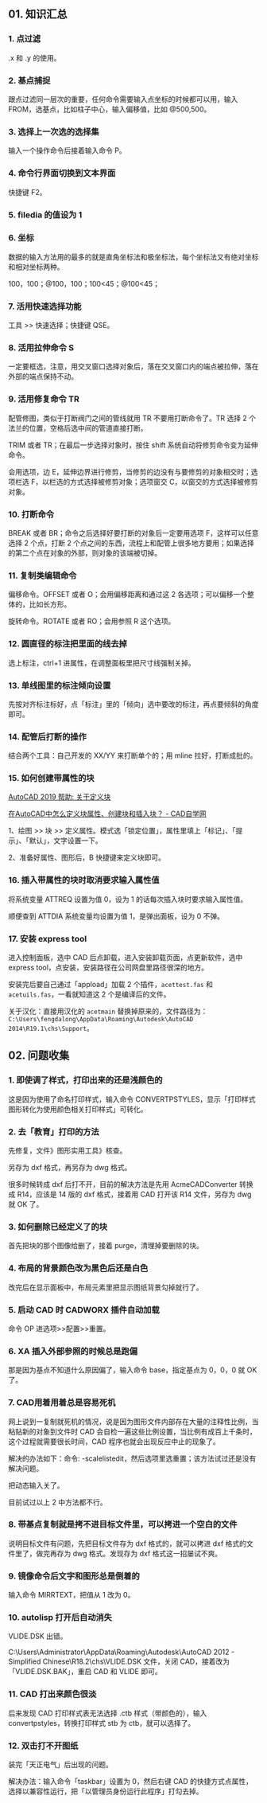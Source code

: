 ## 01. 知识汇总

### 1. 点过滤

.x 和 .y 的使用。

### 2. 基点捕捉

跟点过滤同一层次的重要，任何命令需要输入点坐标的时候都可以用，输入 FROM，选基点，比如柱子中心，输入偏移值，比如 @500,500。

### 3. 选择上一次选的选择集

输入一个操作命令后接着输入命令 P。

### 4. 命令行界面切换到文本界面

快捷键 F2。

### 5. filedia 的值设为 1

### 6. 坐标

数据的输入方法用的最多的就是直角坐标法和极坐标法，每个坐标法又有绝对坐标和相对坐标两种。

100，100；@100，100；100<45；@100<45；

### 7. 活用快速选择功能

工具 >> 快速选择；快捷键 QSE。

### 8. 活用拉伸命令 S

一定要框选，注意，用交叉窗口选择对象后，落在交叉窗口内的端点被拉伸，落在外部的端点保持不动。

### 9. 活用修复命令 TR

配管修图，类似于打断阀门之间的管线就用 TR 不要用打断命令了。TR 选择 2 个法兰的位置，空格后选中间的管道直接打断。

TRIM 或者 TR；在最后一步选择对象时，按住 shift 系统自动将修剪命令变为延伸命令。

会用选项，边 E，延伸边界进行修剪，当修剪的边没有与要修剪的对象相交时；选项栏选 F，以栏选的方式选择被修剪对象；选项窗交 C，以窗交的方式选择被修剪对象。

### 10. 打断命令

BREAK 或者 BR；命令之后选择好要打断的对象后一定要用选项 F，这样可以任意选择 2 个点，打断 2 个点之间的东西，流程上和配管上很多地方要用；如果选择的第二个点在对象的外部，则对象的该端被切掉。

### 11. 复制类编辑命令

偏移命令。OFFSET 或者 O；会用偏移距离和通过这 2 各选项；可以偏移一个整体的，比如长方形。

旋转命令。ROTATE 或者 RO；会用参照 R 这个选项。

### 12. 圆直径的标注把里面的线去掉

选上标注，ctrl+1 进属性，在调整面板里把尺寸线强制关掉。

### 13. 单线图里的标注倾向设置

先按对齐标注标好，点「标注」里的「倾向」选中要改的标注，再点要倾斜的角度即可。

### 14. 配管后打断的操作

结合两个工具：自己开发的 XX/YY 来打断单个的；用 mline 拉好，打断成批的。

### 15. 如何创建带属性的块

[AutoCAD 2019 帮助: 关于定义块](http://help.autodesk.com/view/ACD/2019/CHS/?guid=GUID-F81D7F1E-1F0A-45AD-AC7E-891A85A0033A)

[在AutoCAD中怎么定义块属性、创建块和插入块？ - CAD自学网](http://www.cadzxw.com/960.html)

1、绘图 >> 块 >> 定义属性。模式选「锁定位置」，属性里填上「标记」、「提示」、「默认」，文字设置一下。

2、准备好属性、图形后，B 快捷键来定义块即可。

### 16. 插入带属性的块时取消要求输入属性值

将系统变量 ATTREQ 设置为值 0，设为 1 的话每次插入块时要求输入属性值。

顺便查到 ATTDIA 系统变量均设置为值 1，是弹出面板，设为 0 不弹。

### 17. 安装 express tool

进入控制面板，选中 CAD 后点卸载，进入安装卸载页面，点更新软件，选中 express tool，点安装，安装路径在公司网盘里路径很深的地方。

安装完后要自己通过「appload」加载 2 个插件，`acettest.fas` 和 `acetuils.fas`，一看就知道这 2 个是编译后的文件。

关于汉化：直接用汉化的 `acetmain` 替换掉原来的，文件路径为：`C:\Users\fengdalong\AppData\Roaming\Autodesk\AutoCAD 2014\R19.1\chs\Support`。

## 02. 问题收集

### 1. 即使调了样式，打印出来的还是浅颜色的

这是因为使用了命名打印样式，输入命令 CONVERTPSTYLES，显示「打印样式图形转化为使用颜色相关打印样式」可转化。

### 2. 去「教育」打印的方法

先修复，文件》图形实用工具》核查。

另存为 dxf 格式，再另存为 dwg 格式。

很多时候转成 dxf 后打不开，目前的解决方法是先用 AcmeCADConverter 转换成 R14，应该是 14 版的 dxf 格式，接着用 CAD 打开该 R14 文件，另存为 dwg 就 OK 了。

### 3. 如何删除已经定义了的块

首先把块的那个图像给删了，接着 purge，清理掉要删除的块。

### 4. 布局的背景颜色改为黑色后还是白色

改完后在显示面板中，布局元素里把显示图纸背景勾掉就行了。

### 5. 启动 CAD 时 CADWORX 插件自动加载

命令 OP 进选项>>配置>>重置。

### 6. XA 插入外部参照的时候总是跑偏

那是因为基点不知道什么原因偏了，输入命令 base，指定基点为 0，0，0 就 OK 了。

### 7. CAD用着用着总是容易死机

网上说到一复制就死机的情况，说是因为图形文件内部存在大量的注释性比例，当粘贴新的对象到文件时 CAD 会自检一遍这些比例设置，当比例有成百上千条时，这个过程就需要很长时间，CAD 程序也就会出现反应中止的现象了。

解决的办法如下：命令:  -scalelistedit，然后选项里选重置；该方法试过还是没有解决问题。

把动态输入关了。

目前试过以上 2 中方法都不行。

### 8. 带基点复制就是拷不进目标文件里，可以拷进一个空白的文件

说明目标文件有问题，先把目标文件存为 dxf 格式的，就可以拷进 dxf 格式的文件里了，做完再存为 dwg 格式。发现存为 dxf 格式这一招屡试不爽。

### 9. 镜像命令后文字和图形总是倒着的

输入命令 MIRRTEXT，把值从 1 改为 0。

### 10. autolisp 打开后自动消失

VLIDE.DSK 出错。

C:\Users\Administrator\AppData\Roaming\Autodesk\AutoCAD 2012 - Simplified Chinese\R18.2\chs\VLIDE.DSK 文件，关闭 CAD，接着改为「VLIDE.DSK.BAK」，重启 CAD 和 VLIDE 即可。

### 11. CAD 打出来颜色很淡

后来发现 CAD 打印样式表无法选择 .ctb 样式（带颜色的），输入 convertpstyles，转换打印样式 stb 为 ctb，就可以选择了。

### 12. 双击打不开图纸

装完「天正电气」后出现的问题。

解决办法：输入命令「taskbar」设置为 0，然后右键 CAD 的快捷方式点属性，选择以兼容性运行，把「以管理员身份运行此程序」打勾去掉。
